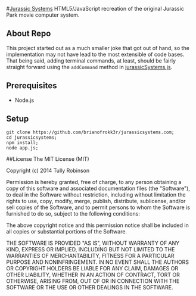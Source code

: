 #[Jurassic Systems](http://www.jurassicsystems.com)
HTML5/JavaScript recreation of the original Jurassic Park movie computer system.

## About Repo
This project started out as a much smaller joke that got out of hand, so the implementation may not have lead to the most extensible of code bases. That being said, adding terminal commands, at least, should be fairly straight forward using the `addCommand` method in [jurassicSystems.js](https://github.com/tojrobinson/jurassicsystems.com/blob/master/static/js/jurassicSystems.js).

## Prerequisites
* Node.js

## Setup 
```
git clone https://github.com/brianofrokk3r/jurassicsystems.com;
cd jurassicsystems;
npm install;
node app.js;
```

##License
The MIT License (MIT)

Copyright (c) 2014 Tully Robinson

Permission is hereby granted, free of charge, to any person obtaining a copy of
this software and associated documentation files (the "Software"), to deal in
the Software without restriction, including without limitation the rights to
use, copy, modify, merge, publish, distribute, sublicense, and/or sell copies of
the Software, and to permit persons to whom the Software is furnished to do so,
subject to the following conditions:

The above copyright notice and this permission notice shall be included in all
copies or substantial portions of the Software.

THE SOFTWARE IS PROVIDED "AS IS", WITHOUT WARRANTY OF ANY KIND, EXPRESS OR
IMPLIED, INCLUDING BUT NOT LIMITED TO THE WARRANTIES OF MERCHANTABILITY, FITNESS
FOR A PARTICULAR PURPOSE AND NONINFRINGEMENT. IN NO EVENT SHALL THE AUTHORS OR
COPYRIGHT HOLDERS BE LIABLE FOR ANY CLAIM, DAMAGES OR OTHER LIABILITY, WHETHER
IN AN ACTION OF CONTRACT, TORT OR OTHERWISE, ARISING FROM, OUT OF OR IN
CONNECTION WITH THE SOFTWARE OR THE USE OR OTHER DEALINGS IN THE SOFTWARE.
